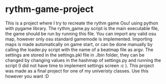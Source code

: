 # rythm-game-project
 This is a project where I try to recreate the rythm game Osu! using python with pygame library.
 The rythm_game.py script is the main executable file, the game should be run by running this file.
 You can import any valid osu map, however only osu standard gamemode is implemented.
 Importing maps is made automatically on game start, or can be done manually by calling the loader.py script with the name of a beatmap file as argv.
 The settings are stored in the settings.pkl file in ./bin folder, they can be changed by changing values in the hashmap of settings.py and running the script (I did not have time to implement settings screen :c ).
 This project was made as a final project for one of my univeristy classes.
 Use this however you want :D


